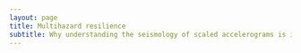 ```yaml
---
layout: page
title: Multihazard resilience
subtitle: Why understanding the seismology of scaled accelerograms is important for Earthquake Engineering?
---
```

